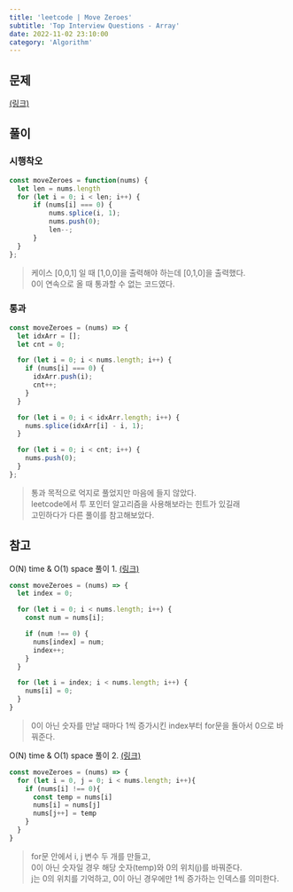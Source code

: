 ```yaml
---
title: 'leetcode | Move Zeroes'
subtitle: 'Top Interview Questions - Array'
date: 2022-11-02 23:10:00
category: 'Algorithm'
---
```


## 문제
[(링크)](https://leetcode.com/explore/interview/card/top-interview-questions-easy/92/array/567/)

## 풀이
### 시행착오
```js showLineNumbers
const moveZeroes = function(nums) {
  let len = nums.length
  for (let i = 0; i < len; i++) {
      if (nums[i] === 0) {
          nums.splice(i, 1);
          nums.push(0);
          len--;
      }
  }
};
```

> 케이스 [0,0,1] 일 때 [1,0,0]을 출력해야 하는데 [0,1,0]을 출력했다.  
0이 연속으로 올 때 통과할 수 없는 코드였다.

### 통과
```js showLineNumbers
const moveZeroes = (nums) => {
  let idxArr = [];
  let cnt = 0;

  for (let i = 0; i < nums.length; i++) {
    if (nums[i] === 0) {
      idxArr.push(i);
      cnt++;
    }
  }

  for (let i = 0; i < idxArr.length; i++) {
    nums.splice(idxArr[i] - i, 1);
  }

  for (let i = 0; i < cnt; i++) {
    nums.push(0);
  }
};
```

> 통과 목적으로 억지로 풀었지만 마음에 들지 않았다.  
leetcode에서 투 포인터 알고리즘을 사용해보라는 힌트가 있길래  
고민하다가 다른 풀이를 참고해보았다.

## 참고
O(N) time & O(1) space 풀이 1. [(링크)](https://youtu.be/vP8-eaIo3is)
```js showLineNumbers
const moveZeroes = (nums) => {
  let index = 0;

  for (let i = 0; i < nums.length; i++) {
    const num = nums[i];

    if (num !== 0) {
      nums[index] = num;
      index++;
    }
  }

  for (let i = index; i < nums.length; i++) {
    nums[i] = 0;
  }
}
```
> 0이 아닌 숫자를 만날 때마다 1씩 증가시킨 index부터 for문을 돌아서 0으로 바꿔준다.

O(N) time & O(1) space 풀이 2. [(링크)](https://leetcode.com/problems/move-zeroes/solutions/72069/javascript-solution-beats-93-o-n-time-and-o-1-space/?languageTags=javascript)
```js showLineNumbers
const moveZeroes = (nums) => {
  for (let i = 0, j = 0; i < nums.length; i++){
    if (nums[i] !== 0){
      const temp = nums[i]
      nums[i] = nums[j]
      nums[j++] = temp
    }
  }
}
```
> for문 안에서 i, j 변수 두 개를 만들고,  
0이 아닌 숫자일 경우 해당 숫자(temp)와 0의 위치(j)를 바꿔준다.  
j는 0의 위치를 기억하고, 0이 아닌 경우에만 1씩 증가하는 인덱스를 의미한다.